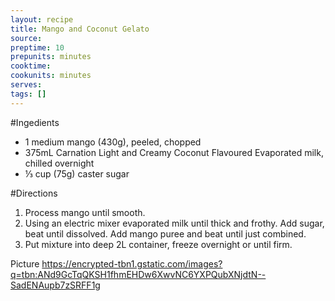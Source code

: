 ```yaml
---
layout: recipe
title: Mango and Coconut Gelato
source: 
preptime: 10
prepunits: minutes
cooktime: 
cookunits: minutes
serves: 
tags: []
---
```

#Ingedients
* 1 medium mango (430g), peeled, chopped
* 375mL Carnation Light and Creamy Coconut Flavoured Evaporated milk, chilled overnight
* &#8531; cup (75g) caster sugar

#Directions
1. Process mango until smooth.
2. Using an electric mixer evaporated milk until thick and frothy. Add sugar, beat until dissolved. Add mango puree and beat until just combined.
3. Put mixture into deep 2L container, freeze overnight or until firm.

Picture
https://encrypted-tbn1.gstatic.com/images?q=tbn:ANd9GcTqQKSH1fhmEHDw6XwvNC6YXPQubXNjdtN--SadENAupb7zSRFF1g